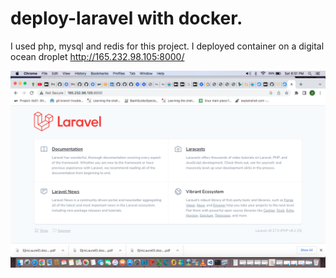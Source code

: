 # deploy-laravel with docker.
I used php, mysql and redis for this project.
I deployed container on a digital ocean droplet http://165.232.98.105:8000/

![docker-deployed](./docker.png)
